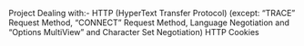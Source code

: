 Project Dealing with:-
HTTP (HyperText Transfer Protocol) 
(except: “TRACE” Request Method, “CONNECT” Request Method, Language Negotiation and “Options MultiView” and Character Set Negotiation)
HTTP Cookies
